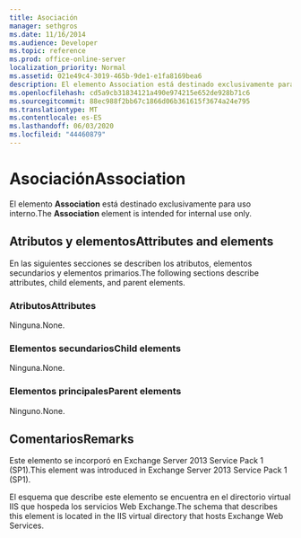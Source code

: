 ```yaml
---
title: Asociación
manager: sethgros
ms.date: 11/16/2014
ms.audience: Developer
ms.topic: reference
ms.prod: office-online-server
localization_priority: Normal
ms.assetid: 021e49c4-3019-465b-9de1-e1fa8169bea6
description: El elemento Association está destinado exclusivamente para uso interno.
ms.openlocfilehash: cd5a9cb31834121a490e974215e652de928b71c6
ms.sourcegitcommit: 88ec988f2bb67c1866d06b361615f3674a24e795
ms.translationtype: MT
ms.contentlocale: es-ES
ms.lasthandoff: 06/03/2020
ms.locfileid: "44460879"
---
```

# <a name="association"></a><span data-ttu-id="ef2b1-103">Asociación</span><span class="sxs-lookup"><span data-stu-id="ef2b1-103">Association</span></span>

<span data-ttu-id="ef2b1-104">El elemento **Association** está destinado exclusivamente para uso interno.</span><span class="sxs-lookup"><span data-stu-id="ef2b1-104">The **Association** element is intended for internal use only.</span></span> 

## <a name="attributes-and-elements"></a><span data-ttu-id="ef2b1-105">Atributos y elementos</span><span class="sxs-lookup"><span data-stu-id="ef2b1-105">Attributes and elements</span></span>

<span data-ttu-id="ef2b1-106">En las siguientes secciones se describen los atributos, elementos secundarios y elementos primarios.</span><span class="sxs-lookup"><span data-stu-id="ef2b1-106">The following sections describe attributes, child elements, and parent elements.</span></span>
  
### <a name="attributes"></a><span data-ttu-id="ef2b1-107">Atributos</span><span class="sxs-lookup"><span data-stu-id="ef2b1-107">Attributes</span></span>

<span data-ttu-id="ef2b1-108">Ninguna.</span><span class="sxs-lookup"><span data-stu-id="ef2b1-108">None.</span></span>
  
### <a name="child-elements"></a><span data-ttu-id="ef2b1-109">Elementos secundarios</span><span class="sxs-lookup"><span data-stu-id="ef2b1-109">Child elements</span></span>

<span data-ttu-id="ef2b1-110">Ninguna.</span><span class="sxs-lookup"><span data-stu-id="ef2b1-110">None.</span></span>
  
### <a name="parent-elements"></a><span data-ttu-id="ef2b1-111">Elementos principales</span><span class="sxs-lookup"><span data-stu-id="ef2b1-111">Parent elements</span></span>

<span data-ttu-id="ef2b1-112">Ninguno.</span><span class="sxs-lookup"><span data-stu-id="ef2b1-112">None.</span></span>
  
## <a name="remarks"></a><span data-ttu-id="ef2b1-113">Comentarios</span><span class="sxs-lookup"><span data-stu-id="ef2b1-113">Remarks</span></span>

<span data-ttu-id="ef2b1-114">Este elemento se incorporó en Exchange Server 2013 Service Pack 1 (SP1).</span><span class="sxs-lookup"><span data-stu-id="ef2b1-114">This element was introduced in Exchange Server 2013 Service Pack 1 (SP1).</span></span>
  
<span data-ttu-id="ef2b1-115">El esquema que describe este elemento se encuentra en el directorio virtual IIS que hospeda los servicios Web Exchange.</span><span class="sxs-lookup"><span data-stu-id="ef2b1-115">The schema that describes this element is located in the IIS virtual directory that hosts Exchange Web Services.</span></span>
  

